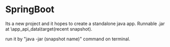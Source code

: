 # SpringBoot

Its a new project and it hopes to create a standalone java app. Runnable .jar at \app_api_data\target\(recent snapshot).


run it by "java -jar (snapshot name)" command on terminal.

